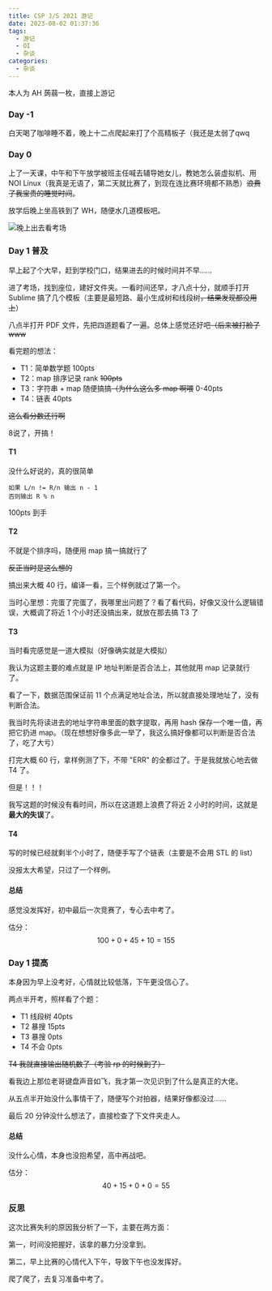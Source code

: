 ```yaml
---
title: CSP J/S 2021 游记
date: 2023-08-02 01:37:36
tags:
  - 游记
  - OI
  - 杂谈
categories:
  - 杂谈
---
```


本人为 AH 蒟蒻一枚，直接上游记

### Day -1

白天喝了咖啡睡不着，晚上十二点爬起来打了个高精板子（我还是太弱了qwq

### Day 0

上了一天课，中午和下午放学被班主任喊去辅导她女儿，教她怎么装虚拟机、用 NOI Linux（我真是无语了，第二天就比赛了，到现在连比赛环境都不熟悉）~~浪费了我宝贵的睡觉时间~~。

放学后晚上坐高铁到了 WH，随便水几道模板吧。

<!-- more -->

![晚上出去看考场](https://z3.ax1x.com/2021/10/22/5cHf2j.jpg)

### Day 1 普及

早上起了个大早，赶到学校门口，结果进去的时候时间并不早......

进了考场，找到座位，建好文件夹。一看时间还早，才八点十分，就顺手打开 Sublime 搞了几个模板（主要是最短路、最小生成树和线段树~~，结果发现都没用上~~）

八点半打开 PDF 文件，先把四道题看了一遍。总体上感觉还好吧~~（后来被打脸了www~~

看完题的想法：

* T1：简单数学题 100pts
* T2：map 排序记录 rank ~~100pts~~
* T3：字符串 + map 随便搞搞~~（为什么这么多 map 啊喂~~    0-40pts
* T4：链表    40pts

~~这么看分数还行啊~~

8说了，开搞！

#### T1

没什么好说的，真的很简单

```
如果 L/n != R/n 输出 n - 1
否则输出 R % n
```

100pts 到手

#### T2

不就是个排序吗，随便用 map 搞一搞就行了

~~反正当时是这么想的~~

搞出来大概 40 行，编译一看，三个样例就过了第一个。

当时心里想：完蛋了完蛋了，我哪里出问题了？看了看代码，好像又没什么逻辑错误，大概调了将近 1 个小时还没搞出来，就放在那去搞 T3 了

#### T3

当时看完感觉是一道大模拟（好像确实就是大模拟）

我认为这题主要的难点就是 IP 地址判断是否合法上，其他就用 map 记录就行了。

看了一下，数据范围保证前 11 个点满足地址合法，所以就直接处理地址了，没有判断合法。

我当时先将读进去的地址字符串里面的数字提取，再用 hash 保存一个唯一值，再把它扔进 map。（现在想想好像多此一举了，我这么搞好像都可以判断是否合法了，吃了大亏）

打完大概 60 行，拿样例测了下，不带 "ERR" 的全都过了。于是我就放心地去做 T4 了。

但是！！！

我写这题的时候没有看时间，所以在这道题上浪费了将近 2 小时的时间，这就是**最大的失误**了。

#### T4

写的时候已经就剩半个小时了，随便手写了个链表（主要是不会用 STL 的 list）

没报太大希望，只过了一个样例。

#### 总结

感觉没发挥好，初中最后一次竞赛了，专心去中考了。

估分：
$$
100+0+45+10=155
$$

### Day 1 提高

本身因为早上没考好，心情就比较低落，下午更没信心了。

两点半开考，照样看了个题：

* T1 线段树 40pts
* T2 暴搜 15pts
* T3 暴搜 0pts
* T4 不会 0pts

~~T4 我就直接输出随机数了（考验 rp 的时候到了）~~

看我边上那位老哥键盘声音如飞，我才第一次见识到了什么是真正的大佬。

从五点半开始没什么事情干了，随便写个对拍器，结果好像都没过......

最后 20 分钟没什么想法了，直接检查了下文件夹走人。

#### 总结

没什么心情，本身也没抱希望，高中再战吧。

估分：
$$
40+15+0+0=55
$$

### 反思

这次比赛失利的原因我分析了一下，主要在两方面：

第一，时间没把握好，该拿的暴力分没拿到。

第二，早上比赛的心情代入下午，导致下午也没发挥好。

爬了爬了，去复习准备中考了。
